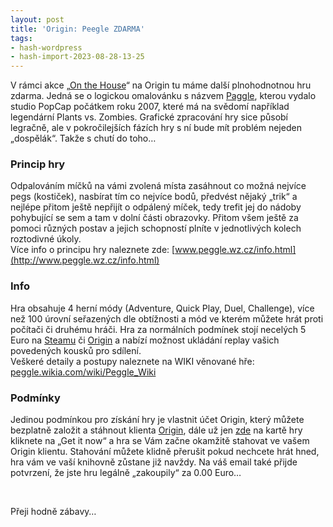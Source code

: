 ```yaml
---
layout: post
title: 'Origin: Peegle ZDARMA'
tags:
- hash-wordpress
- hash-import-2023-08-28-13-25
---
```


V rámci akce „[On the House](https://www.origin.com/en-ie/store/free-games/on-the-house)“ na Origin tu máme další plnohodnotnou hru zdarma. Jedná se o logickou omalovánku s názvem [Paggle](http://www.popcap.com/peggle-1 "Peggle"), kterou vydalo studio&nbsp;PopCap počátkem roku 2007, které má na svědomí například legendární Plants vs. Zombies. Grafické zpracování hry sice působí legračně, ale v pokročilejších fázích hry s ní bude mít problém nejeden „dospělák“. Takže s chutí do toho…<!--more-->

### 

### Princip hry

Odpalováním míčků na vámi zvolená místa zasáhnout co možná nejvíce pegs (kostiček), nasbírat tím co nejvíce bodů, předvést nějaký „trik“ a nejlépe přitom ještě nepřijít o odpálený míček, tedy trefit jej do nádoby pohybující se sem a tam v dolní části obrazovky. Přitom všem ještě za pomoci různých postav a jejich schopností plníte v jednotlivých kolech roztodivné úkoly.  
Více info o principu hry naleznete zde:&nbsp;[www.peggle.wz.cz/info.html](http://www.peggle.wz.cz/info.html)

### Info

Hra obsahuje 4 herní módy (Adventure, Quick Play, Duel, Challenge), více než 100 úrovní seřazených dle obtížnosti a mód ve kterém můžete hrát proti počítači či druhému hráči. Hra za normálních podmínek stojí necelých 5 Euro na [Steamu](http://store.steampowered.com/app/3480/?l=czech "Steam") či [Origin](https://www.origin.com/en-ie/store/buy/peggle/mac-pc-download/base-game/standard-edition "Origin")&nbsp;a nabízí možnost ukládání replay vašich povedených kousků pro sdílení.  
Veškeré detaily a postupy naleznete na WIKI věnované hře: [peggle.wikia.com/wiki/Peggle\_Wiki  
](http://peggle.wikia.com/wiki/Peggle_Wiki)

### Podmínky

Jedinou podmínkou pro získání hry je vlastnit účet Origin, který můžete bezplatně založit a stáhnout klienta [Origin](https://www.origin.com/en-ie/download "Origin Klient"), dále už jen [zde](https://www.origin.com/en-ie/store/buy/peggle/mac-pc-download/base-game/standard-edition "zde")&nbsp;na kartě hry kliknete na „Get it now“&nbsp;a hra se Vám začne okamžitě stahovat ve vašem Origin klientu. Stahování můžete klidně přerušit pokud nechcete hrát hned, hra vám ve vaší knihovně zůstane již navždy. Na váš email také přijde potvrzení, že jste hru legálně „zakoupily“ za 0.00 Euro…

&nbsp;

Přeji hodně zábavy…

<!--kg-card-end: html-->